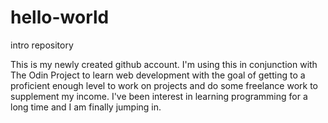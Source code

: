 # hello-world
intro repository

This is my newly created github account. I'm using this in conjunction with The Odin Project to learn web development with the goal of getting to a proficient enough level to work on projects and do some freelance work to supplement my income. I've been interest in learning programming for a long time and I am finally jumping in. 
